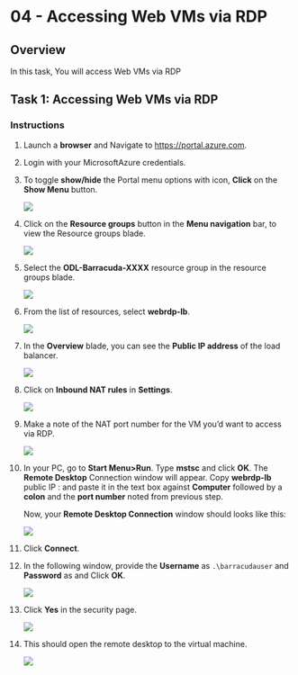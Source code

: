 # 04 - Accessing Web VMs via RDP

## Overview

In this task, You will access Web VMs via RDP

## Task 1: Accessing Web VMs via RDP

### Instructions

1. Launch a **browser** and Navigate to https://portal.azure.com.

1.	Login with your MicrosoftAzure credentials.

1.	To toggle **show/hide** the Portal menu options with icon, **Click** on the **Show Menu** button.

      ![](../images/Picture36.png)
 
1.	Click on the **Resource groups** button in the **Menu navigation** bar, to view the Resource groups blade.

      ![](../images/Picture37.jpg)

1. Select the **ODL-Barracuda-XXXX** resource group in the resource groups blade.

      ![](../images/Picture38.jpg)
 
1.	From the list of resources, select **webrdp-lb**.

      ![](../images/Picture39.jpg)

1.	In the **Overview** blade, you can see the **Public IP address** of the load balancer.

      ![](../images/Picture40.png)

1.	Click on **Inbound NAT rules** in **Settings**.

      ![](../images/Picture41.jpg)

1.	Make a note of the NAT port number for the VM you’d want to access via RDP.

      ![](../images/Picture42.png)

1.	In your PC, go to **Start Menu>Run**. Type **mstsc** and click **OK**. The **Remote Desktop** Connection window will appear. Copy **webrdp-lb** public IP : <inject key="loadBalancerIP"></inject> and paste it in the text box against **Computer** followed by a **colon** and the **port number** noted from previous step.

      Now, your **Remote Desktop Connection** window should looks like this:

      ![](../images/Picture43.png)

1. Click **Connect**.

1.	In the following window, provide the **Username** as `.\barracudauser` and **Password** as <inject key="Barracuda Password"></inject> and Click **OK**.

      ![](../images/Picture44.png)

1.	Click **Yes** in the security page.
 
      ![](../images/Picture45.png)

1.	This should open the remote desktop to the virtual machine.

      ![](../images/Picture46.jpg)
